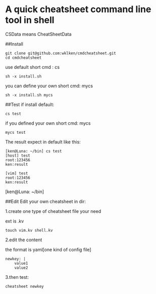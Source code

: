 A quick cheatsheet command line tool in shell
===========================================

CSData means CheatSheetData

##Install

    git clone git@github.com:wklken/cmdcheatsheet.git
    cd cmdcheatsheet
    

use default short cmd : cs

    sh -x install.sh

you can define your own short cmd: mycs

    sh -x install.sh mycs

##Test
if install default:

    cs test

if you defined your own short cmd: mycs

    mycs test


The result expect in default like this:

    [ken@Luna: ~/bin] cs test
    [host] test
    root:123456
    ken:result

    [vim] test
    root:123456
    ken:result

[ken@Luna: ~/bin]

##Edit
Edit your own cheatsheet in dir:

1.create one type of cheatsheet file your need

  ext is .kv

    touch vim.kv shell.kv

2.edit the content
  
  the format is yaml[one kind of config file]

    newkey: |
        value1
        value2

3.then test:

    cheatsheet newkey



